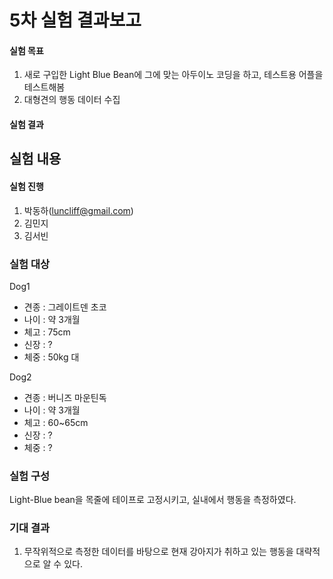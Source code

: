 # 5차 실험 결과보고

#### 실험 목표
  1. 새로 구입한 Light Blue Bean에 그에 맞는 아두이노 코딩을 하고, 테스트용 어플을 테스트해봄
  2. 대형견의 행동  데이터 수집

#### 실험 결과


## 실험 내용
#### 실험 진행
  1. 박동하(luncliff@gmail.com)
  1. 김민지
  1. 김서빈
  
### 실험 대상

Dog1
 - 견종 : 그레이트덴 초코
 - 나이 : 약 3개월
 - 체고 : 75cm
 - 신장 : ?
 - 체중 : 50kg 대
 
Dog2
 - 견종 : 버니즈 마운틴독
 - 나이 : 약 3개월
 - 체고 : 60~65cm
 - 신장 : ?
 - 체중 : ?

### 실험 구성
Light-Blue bean을 목줄에 테이프로 고정시키고, 실내에서 행동을 측정하였다.

### 기대 결과
 1. 무작위적으로 측정한 데이터를 바탕으로 현재 강아지가 취하고 있는 행동을 대략적으로 알 수 있다.

